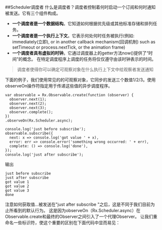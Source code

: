 ##Scheduler调度者
什么是调度者？调度者控制着何时启动一个订阅和何时通知被发送。它有三个组件构成。
* **一个调度者是一个数据结构**。它知道如何根据优先级或其他标准存储和排列任务。
* **一个调度者是一个执行上下文**。它表示何处何时任务被执行(例如: immediately(立即), or in another callback mechanism(回调机制) such as setTimeout or process.nextTick, or the animation frame)
* **一个调度者具有虚拟的时钟**。它通过调度器上的getter方法now()提供了“时间”的概念。 在特定调度程序上调度的任务将仅仅遵守由该时钟表示的时间。
>调度者使得你可以确定可观察对象在什么执行上下文中给观察者发送通知

下面的例子，我们使用常见的的可观察对象，它同步的发送三个数值1/2/3。使用observeOn操作符指定用于传递这些值的异步调度程序。

```
var observable = Rx.Observable.create(function (observer) {
  observer.next(1);
  observer.next(2);
  observer.next(3);
  observer.complete();
})
.observeOn(Rx.Scheduler.async);

console.log('just before subscribe');
observable.subscribe({
  next: x => console.log('got value ' + x),
  error: err => console.error('something wrong occurred: ' + err),
  complete: () => console.log('done'),
});
console.log('just after subscribe');
```
输出
```
just before subscribe
just after subscribe
got value 1
got value 2
got value 3
done
```
注意如何获取值...被发送在"just after subscribe
"之后，这是不同于我们目前为止所看到的默认行为。 这是因为observeOn（Rx.Scheduler.async）在Observable.create和最终的Observer之间引入了一个代理Observer。 让我们重命名一些标识符，使这个重要的区别在下面代码中显而易见：


